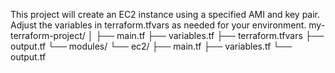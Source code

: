 This project will create an EC2 instance using a specified AMI and key pair. Adjust the variables in terraform.tfvars as needed for your environment.
my-terraform-project/
│
├── main.tf
├── variables.tf
├── terraform.tfvars
├── output.tf
└── modules/
    └── ec2/
        ├── main.tf
        ├── variables.tf
        └── output.tf
